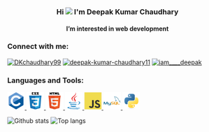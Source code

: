 <h3 align="center">Hi <img src="https://media.giphy.com/media/hvRJCLFzcasrR4ia7z/giphy.gif" width="28"> I'm Deepak Kumar Chaudhary </h3>
<h4 align="center">I’m interested in web development</h4>
<h3 align="left">Connect with me:</h3>
<p align="left">
  <a href="https://twitter.com/DKchaudhary99" target="blank"><img align="center" src="https://cdn.jsdelivr.net/npm/simple-icons@3.0.1/icons/twitter.svg" alt="DKchaudhary99" height="30" width="40" /></a>
<a href="https://linkedin.com/in/deepak-kumar-chaudhary11" target="blank"><img align="center" src="https://cdn.jsdelivr.net/npm/simple-icons@3.0.1/icons/linkedin.svg" alt="deepak-kumar-chaudhary11" height="30" width="40" /></a>
  <a href="https://instagram.com/iam____deepak" target="blank"><img align="center" src="https://cdn.jsdelivr.net/npm/simple-icons@3.0.1/icons/instagram.svg" alt="iam____deepak" height="30" width="40" /></a>
  
  <h3 align="left">Languages and Tools:</h3>
<p align="left"> <a href="https://www.cprogramming.com/" target="_blank"> <img src="https://raw.githubusercontent.com/devicons/devicon/master/icons/c/c-original.svg" alt="c" width="40" height="40"/> </a> <a href="https://www.w3schools.com/css/" target="_blank"> <img src="https://raw.githubusercontent.com/devicons/devicon/master/icons/css3/css3-original-wordmark.svg" alt="css3" width="40" height="40"/> </a> <a href="https://www.w3.org/html/" target="_blank"> <img src="https://raw.githubusercontent.com/devicons/devicon/master/icons/html5/html5-original-wordmark.svg" alt="html5" width="40" height="40"/> </a> <a href="https://www.java.com" target="_blank"> <img src="https://raw.githubusercontent.com/devicons/devicon/master/icons/java/java-original.svg" alt="java" width="40" height="40"/> </a> <a href="https://developer.mozilla.org/en-US/docs/Web/JavaScript" target="_blank"> <img src="https://raw.githubusercontent.com/devicons/devicon/master/icons/javascript/javascript-original.svg" alt="javascript" width="40" height="40"/> </a> <a href="https://www.mysql.com/" target="_blank"> <img src="https://raw.githubusercontent.com/devicons/devicon/master/icons/mysql/mysql-original-wordmark.svg" alt="mysql" width="40" height="40"/> </a> <a href="https://www.python.org" target="_blank"> <img src="https://raw.githubusercontent.com/devicons/devicon/master/icons/python/python-original.svg" alt="python" width="40" height="40"/> </a> </p>
  
  ![Github stats](https://github-readme-stats.vercel.app/api?username=deepak11-tech)
![Top langs](https://github-readme-stats.vercel.app/api/top-langs/?username=deepak11-tech&layout=compact)
